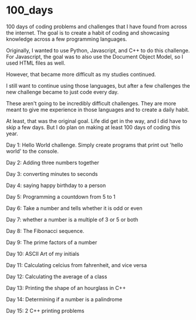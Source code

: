 # 100_days
100 days of coding problems and challenges that I have found from across the internet. The goal is to create a habit of coding and showcasing knowledge across a few programming languages. 

Originally, I wanted to use Python, Javascript, and C++ to do this challenge. For Javascript, the goal was to also use the Document Object Model, so I used HTML files as well. 

However, that became more difficult as my studies continued. 

I still want to continue using those languages, but after a few challenges the new challenge became to just code every day.

These aren't going to be incredibly difficult challenges. They are more meant to give me experience in those languages and to create a daily habit.

At least, that was the original goal. Life did get in the way, and I did have to skip a few days. But I do plan on making at least 100 days of coding this year.

Day 1: Hello World challenge. Simply create programs that print out 'hello world' to the console.

Day 2: Adding three numbers together

Day 3: converting minutes to seconds

Day 4: saying happy birthday to a person

Day 5: Programming a countdown from 5 to 1

Day 6: Take a number and tells whether it is odd or even

Day 7: whether a number is a multiple of 3 or 5 or both

Day 8: The Fibonacci sequence.

Day 9: The prime factors of a number

Day 10: ASCII Art of my initials

Day 11: Calculating celcius from fahrenheit, and vice versa

Day 12: Calculating the average of a class

Day 13: Printing the shape of an hourglass in C++

Day 14: Determining if a number is a palindrome

Day 15: 2 C++ printing problems